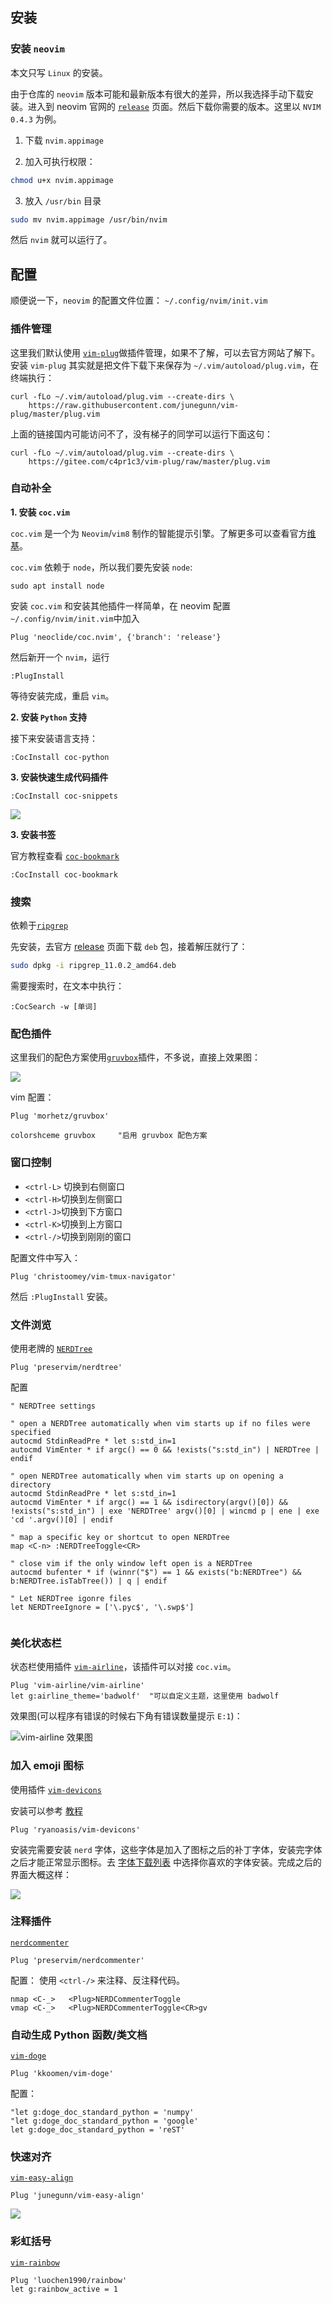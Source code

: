 ## 安装

### 安装 `neovim`

本文只写 `Linux` 的安装。

由于仓库的 `neovim` 版本可能和最新版本有很大的差异，所以我选择手动下载安装。进入到 neovim 官网的 [`release`](https://github.com/neovim/neovim/releases) 页面。然后下载你需要的版本。这里以 `NVIM 0.4.3` 为例。


1. 下载 `nvim.appimage`

2. 加入可执行权限：

```bash
chmod u+x nvim.appimage
```

3. 放入 `/usr/bin` 目录

```bash
sudo mv nvim.appimage /usr/bin/nvim
```

然后 `nvim` 就可以运行了。


## 配置

顺便说一下，`neovim` 的配置文件位置： `~/.config/nvim/init.vim`

### 插件管理

这里我们默认使用 [`vim-plug`](https://github.com/junegunn/vim-plug)做插件管理，如果不了解，可以去官方网站了解下。安装 `vim-plug` 其实就是把文件下载下来保存为 `~/.vim/autoload/plug.vim`，在终端执行：

```
curl -fLo ~/.vim/autoload/plug.vim --create-dirs \
    https://raw.githubusercontent.com/junegunn/vim-plug/master/plug.vim
```

上面的链接国内可能访问不了，没有梯子的同学可以运行下面这句：
```
curl -fLo ~/.vim/autoload/plug.vim --create-dirs \
    https://gitee.com/c4pr1c3/vim-plug/raw/master/plug.vim
```
### 自动补全

**1. 安装 `coc.vim`**

`coc.vim` 是一个为 `Neovim`/`vim8` 制作的智能提示引擎。了解更多可以查看官方[维基](https://github.com/neoclide/coc.nvim/wiki)。

`coc.vim` 依赖于 `node`，所以我们要先安装 `node`:

```
sudo apt install node
```
安装 `coc.vim` 和安装其他插件一样简单，在 neovim 配置`~/.config/nvim/init.vim`中加入

```
Plug 'neoclide/coc.nvim', {'branch': 'release'}
```


然后新开一个 `nvim`，运行

```
:PlugInstall
```

等待安装完成，重启 `vim`。

**2. 安装 `Python` 支持**

接下来安装语言支持：

```
:CocInstall coc-python
```

**3. 安装快速生成代码插件**

```
:CocInstall coc-snippets
```

![](https://user-gold-cdn.xitu.io/2020/4/8/1715a7b68f68daff?w=708&h=230&f=gif&s=46061)


**3. 安装书签**　

官方教程查看 [`coc-bookmark`](https://github.com/voldikss/coc-bookmark#coc-bookmark)

```
:CocInstall coc-bookmark
```

### 搜索

依赖于[`ripgrep`](https://github.com/BurntSushi/ripgrep#installation)

先安装，去官方 [release](https://github.com/BurntSushi/ripgrep/releases
) 页面下载 `deb` 包，接着解压就行了：

```bash
sudo dpkg -i ripgrep_11.0.2_amd64.deb
```

需要搜索时，在文本中执行：

```vim
:CocSearch -w [单词]
```


### 配色插件

这里我们的配色方案使用[`gruvbox`](https://github.com/morhetz/gruvbox)插件，不多说，直接上效果图：


![](https://user-gold-cdn.xitu.io/2020/4/8/1715a65544c4ac2e?w=1920&h=1080&f=png&s=113468)


vim 配置：

```vim
Plug 'morhetz/gruvbox'

colorshceme gruvbox     "启用 gruvbox 配色方案
```

### 窗口控制

- `<ctrl-L>` 切换到右侧窗口
- `<ctrl-H>`切换到左侧窗口
- `<ctrl-J>`切换到下方窗口
- `<ctrl-K>`切换到上方窗口
- `<ctrl-/>`切换到刚刚的窗口

配置文件中写入：

```
Plug 'christoomey/vim-tmux-navigator'
```

然后 `:PlugInstall` 安装。


### 文件浏览

使用老牌的 [`NERDTree`](https://github.com/preservim/nerdtree)

```
Plug 'preservim/nerdtree'
```

配置

```vim
" NERDTree settings            
                             
" open a NERDTree automatically when vim starts up if no files were specified    
autocmd StdinReadPre * let s:std_in=1    
autocmd VimEnter * if argc() == 0 && !exists("s:std_in") | NERDTree | endif    
                             
" open NERDTree automatically when vim starts up on opening a directory    
autocmd StdinReadPre * let s:std_in=1    
autocmd VimEnter * if argc() == 1 && isdirectory(argv()[0]) && !exists("s:std_in") | exe 'NERDTree' argv()[0] | wincmd p | ene | exe 'cd '.argv()[0] | endif

" map a specific key or shortcut to open NERDTree
map <C-n> :NERDTreeToggle<CR>

" close vim if the only window left open is a NERDTree
autocmd bufenter * if (winnr("$") == 1 && exists("b:NERDTree") && b:NERDTree.isTabTree()) | q | endif

" Let NERDTree igonre files
let NERDTreeIgnore = ['\.pyc$', '\.swp$']
  
```


### 美化状态栏

状态栏使用插件 [`vim-airline`](https://github.com/vim-airline/vim-airline)，该插件可以对接 `coc.vim`。
```vim
Plug 'vim-airline/vim-airline'
let g:airline_theme='badwolf'  "可以自定义主题，这里使用 badwolf
```

效果图(可以程序有错误的时候右下角有错误数量提示 `E:1`)：

![`vim-airline` 效果图](https://user-gold-cdn.xitu.io/2020/4/9/1715d714acc38b39?w=1920&h=1080&f=png&s=147185)




### 加入 emoji 图标

使用插件 [`vim-devicons`](https://github.com/ryanoasis/vim-devicons)

安装可以参考 [教程](https://github.com/ryanoasis/vim-devicons/wiki/Installation)

```
Plug 'ryanoasis/vim-devicons'
```

安装完需要安装 `nerd` 字体，这些字体是加入了图标之后的补丁字体，安装完字体之后才能正常显示图标。去 [字体下载列表](https://www.nerdfonts.com/font-downloads) 中选择你喜欢的字体安装。完成之后的界面大概这样：


![](https://user-gold-cdn.xitu.io/2020/4/9/1715e0187d86b08e?w=1920&h=1080&f=png&s=215889)



### 注释插件

[`nerdcommenter`](https://github.com/preservim/nerdcommenter)

```vim
Plug 'preservim/nerdcommenter' 
```

配置：
使用 `<ctrl-/>` 来注释、反注释代码。

```vim
nmap <C-_>   <Plug>NERDCommenterToggle
vmap <C-_>   <Plug>NERDCommenterToggle<CR>gv
```

### 自动生成 Python 函数/类文档

[`vim-doge`](https://github.com/kkoomen/vim-doge)

```vim
Plug 'kkoomen/vim-doge'
```

配置：

```vim
"let g:doge_doc_standard_python = 'numpy'
"let g:doge_doc_standard_python = 'google'
let g:doge_doc_standard_python = 'reST'
```

### 快速对齐

[`vim-easy-align`](https://github.com/junegunn/vim-easy-align)

```vim
Plug 'junegunn/vim-easy-align'
```

![](https://user-gold-cdn.xitu.io/2020/4/9/1715e266a5cf9141?w=710&h=275&f=gif&s=664657)


### 彩虹括号

[`vim-rainbow`](https://github.com/frazrepo/vim-rainbow)

```vim
Plug 'luochen1990/rainbow'
let g:rainbow_active = 1 
```
